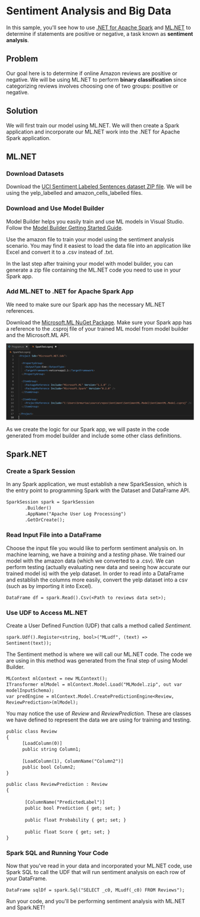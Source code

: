 # Sentiment Analysis and Big Data

In this sample, you'll see how to use [.NET for Apache Spark](https://dotnet.microsoft.com/apps/data/spark) 
and [ML.NET](https://dotnet.microsoft.com/apps/machinelearning-ai/ml-dotnet) to determine if 
statements are positive or negative, a task known as **sentiment analysis**.

## Problem

Our goal here is to determine if online Amazon reviews are positive or negative. We will be using ML.NET to perform
**binary classification** since categorizing reviews involves choosing one of two groups: positive or negative.

## Solution

We will first train our model using ML.NET. We will then create a Spark application and incorporate our ML.NET work into
the .NET for Apache Spark application.

## ML.NET

### Download Datasets

Download the [UCI Sentiment Labeled Sentences dataset ZIP file](https://archive.ics.uci.edu/ml/machine-learning-databases/00331/sentiment%20labelled%20sentences.zip). We will be using the yelp_labelled and amazon_cells_labelled files.

### Download and Use Model Builder

Model Builder helps you easily train and use ML models in Visual Studio. Follow the [Model Builder Getting Started Guide](https://dotnet.microsoft.com/learn/machinelearning-ai/ml-dotnet-get-started-tutorial/intro).

Use the amazon file to train your model using the sentiment analysis scenario. You may find it easiest to load the data file into
an application like Excel and convert it to a .csv instead of .txt.

In the last step after training your model with model builder, you can generate a zip file containing the ML.NET code you need to use in your Spark app.

### Add ML.NET to .NET for Apache Spark App

We need to make sure our Spark app has the necessary ML.NET references. 

Download the [Microsoft.ML NuGet Package](https://www.nuget.org/packages/Microsoft.ML). Make sure your Spark app has a reference to the .csproj file of your trained ML model from model builder and the Microsoft.ML API. 

![CSProject](https://github.com/bamurtaugh/spark/blob/SparkMLNet/examples/Microsoft.Spark.CSharp.Examples/MachineLearning/SparkMLPic.PNG)

As we create the logic for our Spark app, we will paste in the code generated from model builder and include some other class definitions.

## Spark.NET

### Create a Spark Session

In any Spark application, we must establish a new SparkSession, which is the entry point to programming Spark with the Dataset and 
DataFrame API.

```CSharp
SparkSession spark = SparkSession
       .Builder()
       .AppName("Apache User Log Processing")
       .GetOrCreate();
```

### Read Input File into a DataFrame

Choose the input file you would like to perform sentiment analysis on. In machine learning, we have a *training* and a *testing* phase. We trained our model with the amazon data (which we converted to a .csv). We can perform testing (actually evaluating new data and seeing how accurate our trained model is) with the yelp dataset. In order to read into a DataFrame and establish the columns more easily, convert the yelp dataset into a csv (such as by importing it into Excel). 

```CSharp
DataFrame df = spark.Read().Csv(<Path to reviews data set>);
```

### Use UDF to Access ML.NET

Create a User Defined Function (UDF) that calls a method called *Sentiment.* 

```CSharp
spark.Udf().Register<string, bool>("MLudf", (text) => Sentiment(text));
```

The Sentiment method is where we will call our ML.NET code. The code we are using in this method was generated from the final step of using Model Builder.

```CSharp
MLContext mlContext = new MLContext();
ITransformer mlModel = mlContext.Model.Load("MLModel.zip", out var modelInputSchema);
var predEngine = mlContext.Model.CreatePredictionEngine<Review, ReviewPrediction>(mlModel);
```
You may notice the use of *Review* and *ReviewPrediction.* These are classes we have defined to represent the data we are using for training and testing. 

```CSharp
public class Review
{
      [LoadColumn(0)]
      public string Column1;

      [LoadColumn(1), ColumnName("Column2")]
      public bool Column2;
}
```

```CSharp
public class ReviewPrediction : Review
{

       [ColumnName("PredictedLabel")]
       public bool Prediction { get; set; }

       public float Probability { get; set; }

       public float Score { get; set; }
} 
```

### Spark SQL and Running Your Code

Now that you've read in your data and incorporated your ML.NET code, use Spark SQL to call the UDF that will run sentiment analysis on each row of your DataFrame.

```CSharp
DataFrame sqlDf = spark.Sql("SELECT _c0, MLudf(_c0) FROM Reviews");
```

Run your code, and you'll be performing sentiment analysis with ML.NET and Spark.NET!
